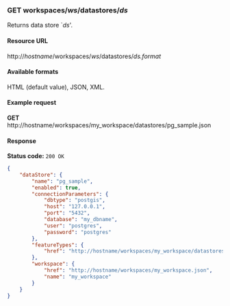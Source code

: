 ### GET workspaces/_ws_/datastores/_ds_

Returns data store `_ds_'.

#### Resource URL

http://_hostname_/workspaces/_ws_/datastores/_ds.format_

#### Available formats

HTML (default value), JSON, XML.

#### Example request

**GET** http://hostname/workspaces/my_workspace/datastores/pg_sample.json

#### Response

**Status code:** `200 OK`

```json
{
    "dataStore": {
        "name": "pg_sample",
        "enabled": true,
        "connectionParameters": {
            "dbtype": "postgis",
            "host": "127.0.0.1",
            "port": "5432",
            "database": "my_dbname",
            "user": "postgres",
            "password": "postgres"
        },
        "featureTypes": {
            "href": "http://hostname/workspaces/my_workspace/datastores/pg_sample/featuretypes.json"
        },
        "workspace": {
            "href": "http://hostname/workspaces/my_workspace.json",
            "name": "my_workspace"
        }
    }
}
```